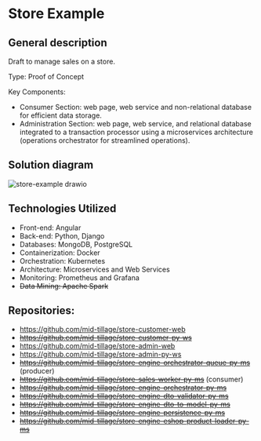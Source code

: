 # Store Example

## General description
Draft to manage sales on a store.

Type: Proof of Concept

Key Components:
- Consumer Section: web page, web service and non-relational database for efficient data storage.
- Administration Section: web page, web service, and relational database integrated to a transaction processor using a microservices architecture (operations orchestrator for streamlined operations).

## Solution diagram
![store-example drawio](https://github.com/mid-tillage/sys-internals/assets/142703856/8c33e6f2-18e2-4241-bc99-e92c1ce0cc2a)


## Technologies Utilized
- Front-end: Angular
- Back-end: Python, Django
- Databases: MongoDB, PostgreSQL
- Containerization: Docker
- Orchestration: Kubernetes
- Architecture: Microservices and Web Services
- Monitoring: Prometheus and Grafana
- ~~Data Mining: Apache Spark~~

## Repositories:

- https://github.com/mid-tillage/store-customer-web
- ~~https://github.com/mid-tillage/store-customer-py-ws~~
- https://github.com/mid-tillage/store-admin-web
- https://github.com/mid-tillage/store-admin-py-ws
- ~~https://github.com/mid-tillage/store-engine-orchestrator-queue-py-ms~~ (producer)
- ~~https://github.com/mid-tillage/store-sales-worker-py-ms~~ (consumer)
- ~~https://github.com/mid-tillage/store-engine-orchestrator-py-ms~~
- ~~https://github.com/mid-tillage/store-engine-dto-validator-py-ms~~
- ~~https://github.com/mid-tillage/store-engine-dto-to-model-py-ms~~
- ~~https://github.com/mid-tillage/store-engine-persistence-py-ms~~
- ~~https://github.com/mid-tillage/store-engine-eshop-product-loader-py-ms~~
